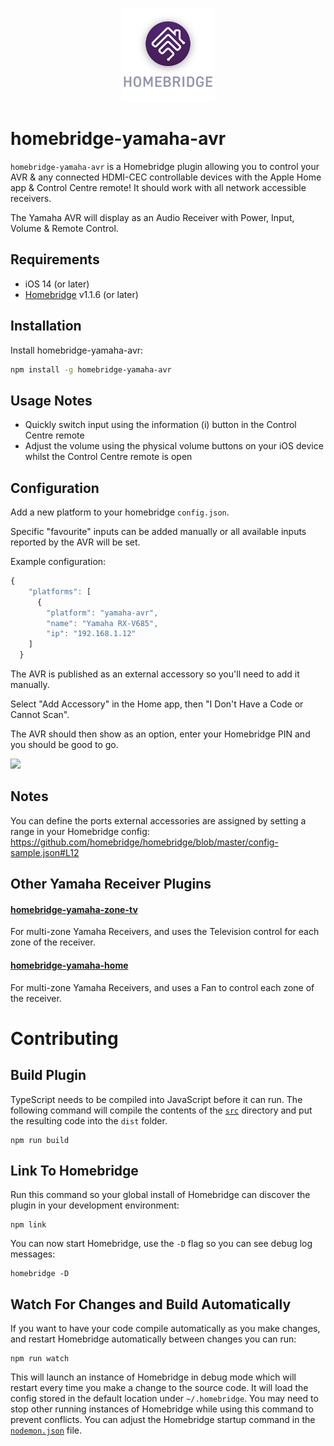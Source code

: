 
<p align="center">

<img src="https://github.com/homebridge/branding/raw/master/logos/homebridge-wordmark-logo-vertical.png" width="150">

</p>

# homebridge-yamaha-avr

`homebridge-yamaha-avr` is a Homebridge plugin allowing you to control your AVR & any connected HDMI-CEC controllable devices with the Apple Home app & Control Centre remote! It should work with all network accessible receivers.

The Yamaha AVR will display as an Audio Receiver with Power, Input, Volume & Remote Control.

## Requirements
* iOS 14 (or later)
* [Homebridge](https://homebridge.io/) v1.1.6 (or later)

## Installation
Install homebridge-yamaha-avr:
```sh
npm install -g homebridge-yamaha-avr
```

## Usage Notes
* Quickly switch input using the information (i) button in the Control Centre remote
* Adjust the volume using the physical volume buttons on your iOS device whilst the Control Centre remote is open

## Configuration
Add a new platform to your homebridge `config.json`.

Specific "favourite" inputs can be added manually or all available inputs reported by the AVR will be set.

Example configuration:

```js
{
    "platforms": [
      {
        "platform": "yamaha-avr",
        "name": "Yamaha RX-V685",
        "ip": "192.168.1.12"
    ]
  }
```

The AVR is published as an external accessory so you'll need to add it manually.

Select "Add Accessory" in the Home app, then "I Don't Have a Code or Cannot Scan".

The AVR should then show as an option, enter your Homebridge PIN and you should be good to go.

<img src="https://user-images.githubusercontent.com/1072488/95639584-78824280-0af5-11eb-94cf-c6a8dd9793f4.png" width="320" />

## Notes
You can define the ports external accessories are assigned by setting a range in your Homebridge config:
https://github.com/homebridge/homebridge/blob/master/config-sample.json#L12

## Other Yamaha Receiver Plugins
#### [homebridge-yamaha-zone-tv](https://github.com/NorthernMan54/homebridge-yamaha-zone-tv)
For multi-zone Yamaha Receivers, and uses the Television control for each zone of the receiver.

#### [homebridge-yamaha-home](https://github.com/NorthernMan54/homebridge-yamaha-home)
For multi-zone Yamaha Receivers, and uses a Fan to control each zone of the receiver.

# Contributing

## Build Plugin

TypeScript needs to be compiled into JavaScript before it can run. The following command will compile the contents of the [`src`](./src) directory and put the resulting code into the `dist` folder.

```
npm run build
```

## Link To Homebridge

Run this command so your global install of Homebridge can discover the plugin in your development environment:

```
npm link
```

You can now start Homebridge, use the `-D` flag so you can see debug log messages:

```
homebridge -D
```

## Watch For Changes and Build Automatically

If you want to have your code compile automatically as you make changes, and restart Homebridge automatically between changes you can run:

```
npm run watch
```

This will launch an instance of Homebridge in debug mode which will restart every time you make a change to the source code. It will load the config stored in the default location under `~/.homebridge`. You may need to stop other running instances of Homebridge while using this command to prevent conflicts. You can adjust the Homebridge startup command in the [`nodemon.json`](./nodemon.json) file.


